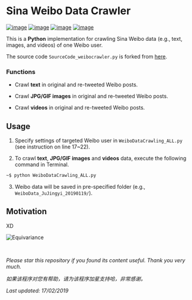 # Sina Weibo Data Crawler

[![image](https://img.shields.io/badge/license-MIT-lightgrey.svg)]()
[![image](https://img.shields.io/badge/python-3.7-blue.svg)]()
[![image](https://img.shields.io/badge/status-stable-brightgreen.svg)]()
[![image](https://img.shields.io/badge/build-passing-brightgreen.svg)]()

This is a **Python** implementation for crawling Sina Weibo data (e.g., text, images, and videos) of one Weibo user.

The source code ```SourceCode_weibocrawler.py``` is forked from [here](https://www.researchgate.net/publication/305696390_Game_Theoretic_Hypergraph_Matching_for_Multi-source_Image_Correspondences).

### Functions

- Crawl **text** in original and re-tweeted Weibo posts.

- Crawl **JPG/GIF images** in original and re-tweeted Weibo posts.

- Crawl **videos** in original and re-tweeted Weibo posts.

## Usage

1. Specify settings of targeted Weibo user in ```WeiboDataCrawling_ALL.py``` (see instruction on line 17~22).

2. To crawl **text**, **JPG/GIF images** and **videos** data, execute the following command in Terminal.
```bash
~$ python WeiboDataCrawling_ALL.py
```

3. Weibo data will be saved in pre-specified folder (e.g., ```WeiboData_JuJingyi_20190119/```).

## Motivation

XD

![Equivariance](https://github.com/HeZhang1994/weibo-data-crawling/blob/master/JuJingyi.jpg)

<br>

<i>Please star this repository if you found its content useful. Thank you very much.</i>

<i>如果该程序对您有帮助，请为该程序加星支持哈，非常感谢。</i>

<i>Last updated: 17/02/2019</i>

